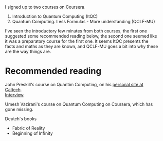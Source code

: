 I signed up to two courses on Coursera.

1. Introduction to Quantum Computing (ItQC)
2. Quantum Computing. Less Formulas - More understanding (QCLF-MU)

I've seen the introductory few minutes from both courses, the first one suggested some recommended reading below, the second one seemed like it was a preparatory course for the first one. It seems ItQC presents the facts and maths as they are known, and QCLF-MU goes a bit into why these are the way things are.

# Recommended reading

John Preskill's course on Quantim Computing, on his [personal site at Caltech](http://theory.caltech.edu/~preskill/ph229/).  
[Interview](https://www.youtube.com/watch?v=o3hHO3S8Unk)

Umesh Vazirani's course on Quantum Computing on Coursera, which has gone missing.

Deutch's books
- Fabric of Reality
- Beginning of Infinity
